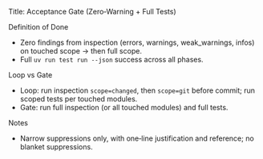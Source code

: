 Title: Acceptance Gate (Zero‑Warning + Full Tests)

Definition of Done

- Zero findings from inspection (errors, warnings, weak_warnings, infos) on touched scope → then full scope.
- Full `uv run test run --json` success across all phases.

Loop vs Gate

- Loop: run inspection `scope=changed`, then `scope=git` before commit; run scoped tests per touched modules.
- Gate: run full inspection (or all touched modules) and full tests.

Notes

- Narrow suppressions only, with one‑line justification and reference; no blanket suppressions.


